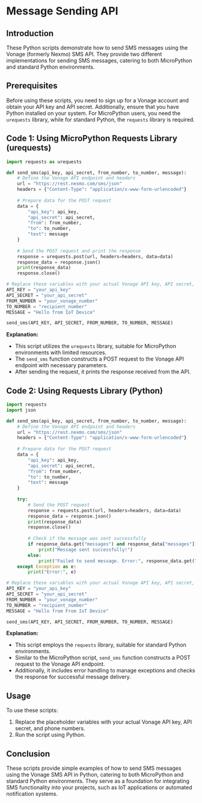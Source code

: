 # Message Sending API

## Introduction
These Python scripts demonstrate how to send SMS messages using the Vonage (formerly Nexmo) SMS API. They provide two different implementations for sending SMS messages, catering to both MicroPython and standard Python environments.

## Prerequisites
Before using these scripts, you need to sign up for a Vonage account and obtain your API key and API secret. Additionally, ensure that you have Python installed on your system. For MicroPython users, you need the `urequests` library, while for standard Python, the `requests` library is required.

## Code 1: Using MicroPython Requests Library (urequests)
```python
import requests as urequests

def send_sms(api_key, api_secret, from_number, to_number, message):
    # Define the Vonage API endpoint and headers
    url = "https://rest.nexmo.com/sms/json"
    headers = {"Content-Type": "application/x-www-form-urlencoded"}
    
    # Prepare data for the POST request
    data = {
        "api_key": api_key,
        "api_secret": api_secret,
        "from": from_number,
        "to": to_number,
        "text": message
    }
    
    # Send the POST request and print the response
    response = urequests.post(url, headers=headers, data=data)
    response_data = response.json()
    print(response_data)
    response.close()

# Replace these variables with your actual Vonage API key, API secret, and phone numbers
API_KEY = "your_api_key"
API_SECRET = "your_api_secret"
FROM_NUMBER = "your_vonage_number"
TO_NUMBER = "recipient_number"
MESSAGE = "Hello from IoT Device"

send_sms(API_KEY, API_SECRET, FROM_NUMBER, TO_NUMBER, MESSAGE)
```
**Explanation:**
- This script utilizes the `urequests` library, suitable for MicroPython environments with limited resources.
- The `send_sms` function constructs a POST request to the Vonage API endpoint with necessary parameters.
- After sending the request, it prints the response received from the API.

## Code 2: Using Requests Library (Python)
```python
import requests
import json

def send_sms(api_key, api_secret, from_number, to_number, message):
    # Define the Vonage API endpoint and headers
    url = "https://rest.nexmo.com/sms/json"
    headers = {"Content-Type": "application/x-www-form-urlencoded"}
    
    # Prepare data for the POST request
    data = {
        "api_key": api_key,
        "api_secret": api_secret,
        "from": from_number,
        "to": to_number,
        "text": message
    }
    
    try:
        # Send the POST request
        response = requests.post(url, headers=headers, data=data)
        response_data = response.json()
        print(response_data)
        response.close()
        
        # Check if the message was sent successfully
        if response_data.get("messages") and response_data["messages"][0].get("status") == "0":
            print("Message sent successfully!")
        else:
            print("Failed to send message. Error:", response_data.get("messages")[0]["error-text"])
    except Exception as e:
        print("Error:", e)

# Replace these variables with your actual Vonage API key, API secret, and phone numbers
API_KEY = "your_api_key"
API_SECRET = "your_api_secret"
FROM_NUMBER = "your_vonage_number"
TO_NUMBER = "recipient_number"
MESSAGE = "Hello from From IoT Device"

send_sms(API_KEY, API_SECRET, FROM_NUMBER, TO_NUMBER, MESSAGE)
```
**Explanation:**
- This script employs the `requests` library, suitable for standard Python environments.
- Similar to the MicroPython script, `send_sms` function constructs a POST request to the Vonage API endpoint.
- Additionally, it includes error handling to manage exceptions and checks the response for successful message delivery.

## Usage
To use these scripts:
1. Replace the placeholder variables with your actual Vonage API key, API secret, and phone numbers.
2. Run the script using Python.

## Conclusion
These scripts provide simple examples of how to send SMS messages using the Vonage SMS API in Python, catering to both MicroPython and standard Python environments. They serve as a foundation for integrating SMS functionality into your projects, such as IoT applications or automated notification systems.
